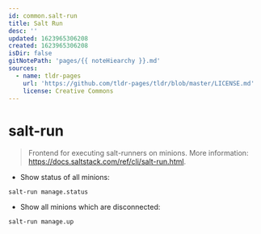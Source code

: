 ```yaml
---
id: common.salt-run
title: Salt Run
desc: ''
updated: 1623965306208
created: 1623965306208
isDir: false
gitNotePath: 'pages/{{ noteHiearchy }}.md'
sources:
  - name: tldr-pages
    url: 'https://github.com/tldr-pages/tldr/blob/master/LICENSE.md'
    license: Creative Commons
---
```

# salt-run

> Frontend for executing salt-runners on minions.
> More information: <https://docs.saltstack.com/ref/cli/salt-run.html>.

- Show status of all minions:

`salt-run manage.status`

- Show all minions which are disconnected:

`salt-run manage.up`

